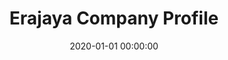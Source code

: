---
layout: inner
position: left
title: 'Erajaya Company Profile'
lead_text: 'A company profile website. I helped the team mostly on the frontend side and a few on the backend.'
tags: ['PHP, Laravel']
featured_image: ['/img/posts/erajaya.png']
date: 2020-01-01 00:00:00
categories: ['Web']
project_link: ''
button_icon: ''
button_text: ''
order: 22
visible: 1
company: 'Suitmedia Digital Agency'
---